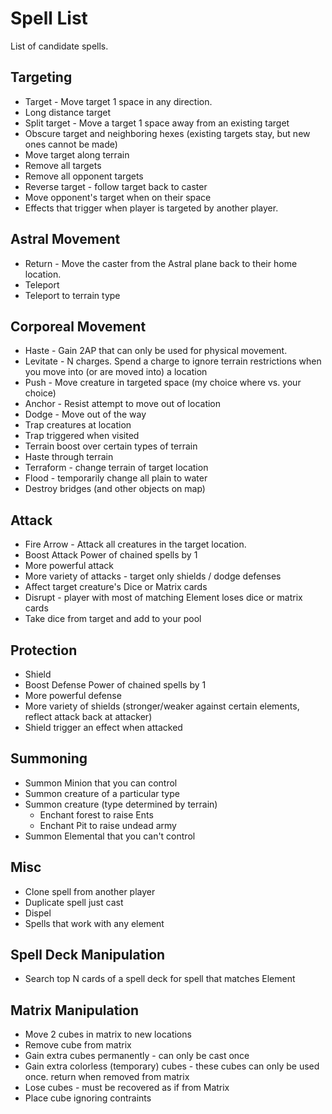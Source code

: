 # Spell List

List of candidate spells.

## Targeting

* Target - Move target 1 space in any direction.
* Long distance target
* Split target - Move a target 1 space away from an existing target
* Obscure target and neighboring hexes (existing targets stay, but new ones cannot be made)
* Move target along terrain
* Remove all targets
* Remove all opponent targets
* Reverse target - follow target back to caster
* Move opponent's target when on their space
* Effects that trigger when player is targeted by another player.

## Astral Movement

* Return - Move the caster from the Astral plane back to their home location.
* Teleport
* Teleport to terrain type

## Corporeal Movement

* Haste - Gain 2AP that can only be used for physical movement.
* Levitate - N charges. Spend a charge to ignore terrain restrictions when you move into (or are moved into) a location
* Push - Move creature in targeted space (my choice where vs. your choice)
* Anchor - Resist attempt to move out of location
* Dodge - Move out of the way
* Trap creatures at location
* Trap triggered when visited
* Terrain boost over certain types of terrain
* Haste through terrain
* Terraform - change terrain of target location
* Flood - temporarily change all plain to water
* Destroy bridges (and other objects on map)

## Attack

* Fire Arrow - Attack all creatures in the target location.
* Boost Attack Power of chained spells by 1
* More powerful attack
* More variety of attacks - target only shields / dodge defenses
* Affect target creature's Dice or Matrix cards
* Disrupt - player with most of matching Element loses dice or matrix cards
* Take dice from target and add to your pool

## Protection

* Shield
* Boost Defense Power of chained spells by 1
* More powerful defense
* More variety of shields (stronger/weaker against certain elements, reflect attack back at attacker)
* Shield trigger an effect when attacked

## Summoning

* Summon Minion that you can control
* Summon creature of a particular type
* Summon creature (type determined by terrain)
	* Enchant forest to raise Ents
	* Enchant Pit to raise undead army
* Summon Elemental that you can't control

## Misc

* Clone spell from another player
* Duplicate spell just cast
* Dispel
* Spells that work with any element

## Spell Deck Manipulation

* Search top N cards of a spell deck for spell that matches Element

## Matrix Manipulation

* Move 2 cubes in matrix to new locations
* Remove cube from matrix
* Gain extra cubes permanently - can only be cast once
* Gain extra colorless (temporary) cubes - these cubes can only be used once. return when removed from matrix
* Lose cubes - must be recovered as if from Matrix
* Place cube ignoring contraints

